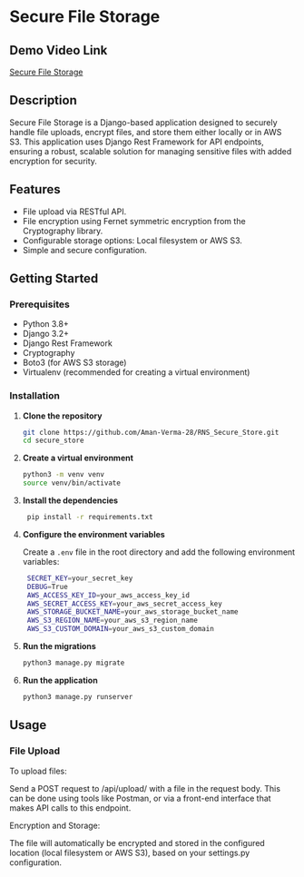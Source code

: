 # Secure File Storage

## Demo Video Link
[Secure File Storage](https://www.loom.com/share/3612a39d739d479f87d255df688b6470?sid=3876ec17-4514-46f9-b889-f7247458cdd6)

## Description

Secure File Storage is a Django-based application designed to securely handle file uploads, encrypt files, and store them either locally or in AWS S3. This application uses Django Rest Framework for API endpoints, ensuring a robust, scalable solution for managing sensitive files with added encryption for security.

## Features

- File upload via RESTful API.
- File encryption using Fernet symmetric encryption from the Cryptography library.
- Configurable storage options: Local filesystem or AWS S3.
- Simple and secure configuration.

## Getting Started

### Prerequisites

- Python 3.8+
- Django 3.2+
- Django Rest Framework
- Cryptography
- Boto3 (for AWS S3 storage)
- Virtualenv (recommended for creating a virtual environment)

### Installation

1. **Clone the repository**

   ```bash
   git clone https://github.com/Aman-Verma-28/RNS_Secure_Store.git
   cd secure_store
    ```
2. **Create a virtual environment**

   ```bash
   python3 -m venv venv
   source venv/bin/activate
   ```
3. **Install the dependencies**

   ```bash
    pip install -r requirements.txt
    ```
4. **Configure the environment variables**

   Create a `.env` file in the root directory and add the following environment variables:

   ```bash
    SECRET_KEY=your_secret_key
    DEBUG=True
    AWS_ACCESS_KEY_ID=your_aws_access_key_id
    AWS_SECRET_ACCESS_KEY=your_aws_secret_access_key
    AWS_STORAGE_BUCKET_NAME=your_aws_storage_bucket_name
    AWS_S3_REGION_NAME=your_aws_s3_region_name
    AWS_S3_CUSTOM_DOMAIN=your_aws_s3_custom_domain
    ```
5. **Run the migrations**

   ```bash
   python3 manage.py migrate
   ```
6. **Run the application**

   ```bash
   python3 manage.py runserver
   ```

## Usage

### File Upload
To upload files:

Send a POST request to /api/upload/ with a file in the request body. This can be done using tools like Postman, or via a front-end interface that makes API calls to this endpoint.

Encryption and Storage:

The file will automatically be encrypted and stored in the configured location (local filesystem or AWS S3), based on your settings.py configuration.
